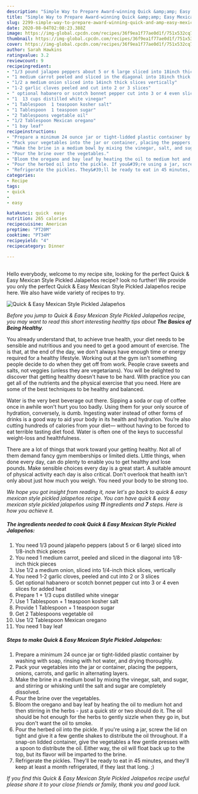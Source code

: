 ```yaml
---
description: "Simple Way to Prepare Award-winning Quick &amp;amp; Easy Mexican Style Pickled Jalapeños"
title: "Simple Way to Prepare Award-winning Quick &amp;amp; Easy Mexican Style Pickled Jalapeños"
slug: 2299-simple-way-to-prepare-award-winning-quick-and-amp-easy-mexican-style-pickled-jalapenos
date: 2020-08-04T02:08:23.388Z
image: https://img-global.cpcdn.com/recipes/36f9ea1f77ae0d1f/751x532cq70/quick-easy-mexican-style-pickled-jalapenos-recipe-main-photo.jpg
thumbnail: https://img-global.cpcdn.com/recipes/36f9ea1f77ae0d1f/751x532cq70/quick-easy-mexican-style-pickled-jalapenos-recipe-main-photo.jpg
cover: https://img-global.cpcdn.com/recipes/36f9ea1f77ae0d1f/751x532cq70/quick-easy-mexican-style-pickled-jalapenos-recipe-main-photo.jpg
author: Sarah Hawkins
ratingvalue: 3.2
reviewcount: 9
recipeingredient:
- "1/3 pound jalapeo peppers about 5 or 6 large sliced into 18inch thick pieces"
- "1 medium carrot peeled and sliced in the diagonal into 18inch thick pieces"
- "1/2 a medium onion sliced into 14inch thick slices vertically"
- "1-2 garlic cloves peeled and cut into 2 or 3 slices"
- " optional habanero or scotch bonnet pepper cut into 3 or 4 even slices for added heat"
- "1  13 cups distilled white vinegar"
- "1 Tablespoon  1 teaspoon kosher salt"
- "1 Tablespoon  1 teaspoon sugar"
- "2 Tablespoons vegetable oil"
- "1/2 Tablespoon Mexican oregano"
- "1 bay leaf"
recipeinstructions:
- "Prepare a minimum 24 ounce jar or tight-lidded plastic container by washing with soap, rinsing with hot water, and drying thoroughly."
- "Pack your vegetables into the jar or container, placing the peppers, onions, carrots, and garlic in alternating layers."
- "Make the brine in a medium bowl by mixing the vinegar, salt, and sugar, and stirring or whisking until the salt and sugar are completely dissolved."
- "Pour the brine over the vegetables."
- "Bloom the oregano and bay leaf by heating the oil to medium hot and then stirring in the herbs - just a quick stir or two should do it. The oil should be hot enough for the herbs to gently sizzle when they go in, but you don&#39;t want the oil to smoke."
- "Pour the herbed oil into the pickle. If you&#39;re using a jar, screw the lid on tight and give it a few gentle shakes to distribute the oil throughout. If a snap-on lidded container, give the vegetables a few gentle presses with a spoon to distribute the oil. Either way, the oil will float back up to the top, but its flavor will be imparted to the brine."
- "Refrigerate the pickles. They&#39;ll be ready to eat in 45 minutes, and they&#39;ll keep at least a month refrigerated, if they last that long. ;)"
categories:
- Recipe
tags:
- quick
- 
- easy

katakunci: quick  easy 
nutrition: 265 calories
recipecuisine: American
preptime: "PT20M"
cooktime: "PT34M"
recipeyield: "4"
recipecategory: Dinner

---
```

<br>
Hello everybody, welcome to my recipe site, looking for the perfect Quick &amp; Easy Mexican Style Pickled Jalapeños recipe? look no further! We provide you only the perfect Quick &amp; Easy Mexican Style Pickled Jalapeños recipe here. We also have wide variety of recipes to try.
<br>


![Quick &amp; Easy Mexican Style Pickled Jalapeños](https://img-global.cpcdn.com/recipes/36f9ea1f77ae0d1f/751x532cq70/quick-easy-mexican-style-pickled-jalapenos-recipe-main-photo.jpg)

<i>Before you jump to Quick &amp; Easy Mexican Style Pickled Jalapeños recipe, you may want to read this short interesting healthy tips about <strong>The Basics of Being Healthy</strong>.</i>

You already understand that, to achieve true health, your diet needs to be sensible and nutritious and you need to get a good amount of exercise. The  is that, at the end of the day, we don't always have enough time or energy required for a healthy lifestyle. Working out at the gym isn't something people decide to do when they get off from work. People crave sweets and salts, not veggies (unless they are vegetarians). You will be delighted to discover that getting healthy doesn't have to be hard. With practice you can get all of the nutrients and the physical exercise that you need. Here are some of the best techniques to be healthy and balanced.

Water is the very best beverage out there. Sipping a soda or cup of coffee once in awhile won't hurt you too badly. Using them for your only source of hydration, conversely, is dumb. Ingesting water instead of other forms of drinks is a good way to aid your body in its health and hydration. You’re also cutting hundreds of calories from your diet— without having to be forced to eat terrible tasting diet food. Water is often one of the keys to successful weight-loss and healthfulness.

There are a lot of things that work toward your getting healthy. Not all of them demand fancy gym memberships or limited diets. Little things, when done every day, can do plenty to enable you to get healthy and lose pounds. Make sensible choices every day is a great start. A suitable amount of physical activity each day is also critical. Don't overlook that health isn't only about just how much you weigh. You need your body to be strong too. 


<i>We hope you got insight from reading it, now let's go back to quick &amp; easy mexican style pickled jalapeños recipe. You can have quick &amp; easy mexican style pickled jalapeños using <strong>11</strong> ingredients and <strong>7</strong> steps. Here is how you achieve it.
</i>

##### The ingredients needed to cook Quick &amp; Easy Mexican Style Pickled Jalapeños:

1. You need 1/3 pound jalapeño peppers (about 5 or 6 large) sliced into 1/8-inch thick pieces
1. You need 1 medium carrot, peeled and sliced in the diagonal into 1/8-inch thick pieces
1. Use 1/2 a medium onion, sliced into 1/4-inch thick slices, vertically
1. You need 1-2 garlic cloves, peeled and cut into 2 or 3 slices
1. Get  optional habanero or scotch bonnet pepper cut into 3 or 4 even slices for added heat
1. Prepare 1 + 1/3 cups distilled white vinegar
1. Use 1 Tablespoon + 1 teaspoon kosher salt
1. Provide 1 Tablespoon + 1 teaspoon sugar
1. Get 2 Tablespoons vegetable oil
1. Use 1/2 Tablespoon Mexican oregano
1. You need 1 bay leaf


##### Steps to make Quick &amp; Easy Mexican Style Pickled Jalapeños:

1. Prepare a minimum 24 ounce jar or tight-lidded plastic container by washing with soap, rinsing with hot water, and drying thoroughly.
1. Pack your vegetables into the jar or container, placing the peppers, onions, carrots, and garlic in alternating layers.
1. Make the brine in a medium bowl by mixing the vinegar, salt, and sugar, and stirring or whisking until the salt and sugar are completely dissolved.
1. Pour the brine over the vegetables.
1. Bloom the oregano and bay leaf by heating the oil to medium hot and then stirring in the herbs - just a quick stir or two should do it. The oil should be hot enough for the herbs to gently sizzle when they go in, but you don&#39;t want the oil to smoke.
1. Pour the herbed oil into the pickle. If you&#39;re using a jar, screw the lid on tight and give it a few gentle shakes to distribute the oil throughout. If a snap-on lidded container, give the vegetables a few gentle presses with a spoon to distribute the oil. Either way, the oil will float back up to the top, but its flavor will be imparted to the brine.
1. Refrigerate the pickles. They&#39;ll be ready to eat in 45 minutes, and they&#39;ll keep at least a month refrigerated, if they last that long. ;)


<i>If you find this Quick &amp; Easy Mexican Style Pickled Jalapeños recipe useful please share it to your close friends or family, thank you and good luck.</i>
